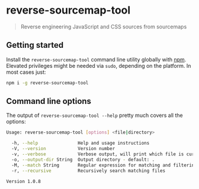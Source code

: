 # reverse-sourcemap-tool

> Reverse engineering JavaScript and CSS sources from sourcemaps


## Getting started

Install the `reverse-sourcemap-tool` command line utility globally with [npm](https://www.npmjs.com/).
Elevated privileges might be needed via `sudo`, depending on the platform. In most cases just:

```sh
npm i -g reverse-sourcemap-tool
```

## Command line options

The output of `reverse-sourcemap-tool --help` pretty much covers all the options:

```sh
Usage: reverse-sourcemap-tool [options] <file|directory>

  -h, --help               Help and usage instructions
  -V, --version            Version number
  -v, --verbose            Verbose output, will print which file is currently being processed
  -o, --output-dir String  Output directory - default: .
  -M, --match String       Regular expression for matching and filtering files - default: \.(map|js|css)$
  -r, --recursive          Recursively search matching files

Version 1.0.8
```
